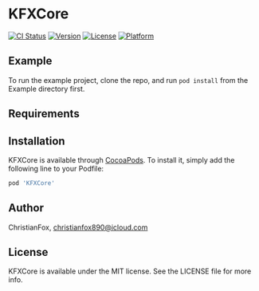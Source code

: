 # KFXCore

[![CI Status](http://img.shields.io/travis/ChristianFox/KFXCore.svg?style=flat)](https://travis-ci.org/ChristianFox/KFXCore)
[![Version](https://img.shields.io/cocoapods/v/KFXCore.svg?style=flat)](http://cocoapods.org/pods/KFXCore)
[![License](https://img.shields.io/cocoapods/l/KFXCore.svg?style=flat)](http://cocoapods.org/pods/KFXCore)
[![Platform](https://img.shields.io/cocoapods/p/KFXCore.svg?style=flat)](http://cocoapods.org/pods/KFXCore)

## Example

To run the example project, clone the repo, and run `pod install` from the Example directory first.

## Requirements

## Installation

KFXCore is available through [CocoaPods](http://cocoapods.org). To install
it, simply add the following line to your Podfile:

```ruby
pod 'KFXCore'
```

## Author

ChristianFox, christianfox890@icloud.com

## License

KFXCore is available under the MIT license. See the LICENSE file for more info.
